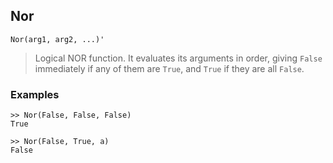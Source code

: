 ## Nor

```
Nor(arg1, arg2, ...)'
```

> Logical NOR function. It evaluates its arguments in order, giving `False` immediately if any of them are `True`, and `True` if they are all `False`.
 
### Examples

```
>> Nor(False, False, False)
True
 
>> Nor(False, True, a)
False
```